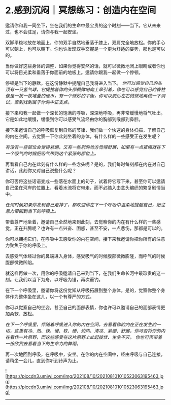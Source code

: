 # 2.感到沉闷｜冥想练习：创造内在空间

邀请你和我一同坐下，坐在我们的生命中最宝贵的这个时刻——当下。它从未来过，也不会驻足，请你与我一起安坐。

双脚平稳地放在地面上，你的双手自然地垂落于膝上，双肩完全地放松。你的手心可以朝上，也可以朝下。你也许发现双手交握是一个更为舒适的姿势，那也是可以的。

当你做好这些身体的调整，如果你觉得安然的话，就可以微微地闭上眼睛或者你也可以将目光柔和垂落于你面前的地板上。邀请你跟我一起做一个停顿。

停顿是当下的静默，在这份静默中提醒自己我将进入当下。 *你可以感觉自己的头顶有一只氢气球，它提拉着你的头部微微地向上牵引着，你也可以感觉自己的脊柱像是一枚一枚堆叠的硬币，有一个微妙的平衡，你可以前后左右微微地再做一下调试，直到找到属于你的中正支点。*

接下来和我一起做一个深长的饱满的呼吸，深深地呼吸，再非常缓慢地将气吐出。它是如此地缓慢，缓慢到你可以感受气流经由你的胸部到喉部到鼻腔。

接下来邀请自己的呼吸恢复到自然的节律，我们做一个快速的身体扫描，了解自己的内在空间。去觉察一下你此刻坐着的身体，有什么样的一些感受正在发生呢？

 *有没有一些部位会觉得紧绷，又有一些别的地方觉得舒展，如果有一点紧绷就在下一个吸气的时候把吸气带到这个紧张的部位上。*

再看看自己内在此刻有什么样的一些念头呢？是的，我们每时每刻都在内在对自己讲话，此刻你又对自己说些什么呢？

你可否将这些话语变成一些落在水面上的句子，试着将它写下来，甚至你可以邀请自己坐在河岸的位置上，看着水流将它带走，而不必踏入由念头编织的繁复剧情当中。

 *任何时候如果你发现自己走神了，都欢迎你在下一个呼吸中温柔地提醒自己，把注意力带回到当下的呼吸上。*

带着尊严地坐着，邀请自己全然地来到此刻，去觉察你的内在有什么样的一些感觉，正在升腾呢？也许有一点兴奋、困惑，甚至不安，一点悲伤，那都是可以的。

你可以拥抱它们，在呼吸中去感受你的内在空间，接下来我邀请你把你所有的注意力聚焦于你的呼吸上。

去感受气体经过你的鼻端进入身体，感受吸气的时候腹部微微膨隆，而呼气的时候腹部微微凹陷。

就这样再做一次，用你的呼吸邀请自己来到当下，在我们生命长河中最珍贵的这一刻。让我们以当下为舟，以呼吸为锚，再次垂钓。

在下一个呼吸里，邀请你将这份觉知从呼吸拓展到整个身体。是的，觉察你整个身体作为整体坐在这儿，以一个有尊严的方式。

你可以觉察自己的坐姿，甚至自己的面部表情，你也许可以邀请自己的面部表情更加柔软、放松。

 *在下一个呼吸里，伴随着呼吸进入你的内在空间，去看看你的内在正在发生的一切，这里有冷、热、快、慢、软、硬、灼热、清凉、紧绷、舒展，你可否将你的内在看作一片原野，而这些感受在这片原野上此起彼伏、生生不灭。*  *你也可否带着一份欣赏去看着当下的生命力的舞蹈。*

再一次地回到呼吸，在呼吸中，安坐。在你的内在空间中，经由呼吸与自己连接，请稍坐一会儿，直到你听到铃声为止。 

![https://piccdn3.umiwi.com/img/202108/10/202108101010523063195463.jpg](https://piccdn3.umiwi.com/img/202108/10/202108101010523063195463.jpg)

---
